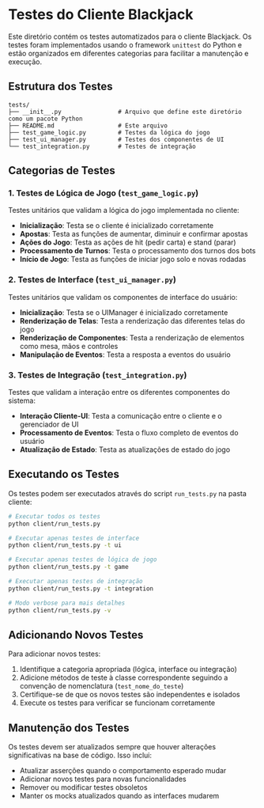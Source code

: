 # Testes do Cliente Blackjack

Este diretório contém os testes automatizados para o cliente Blackjack. Os testes foram implementados usando o framework `unittest` do Python e estão organizados em diferentes categorias para facilitar a manutenção e execução.

## Estrutura dos Testes

```
tests/
├── __init__.py                # Arquivo que define este diretório como um pacote Python
├── README.md                  # Este arquivo
├── test_game_logic.py         # Testes da lógica do jogo
├── test_ui_manager.py         # Testes dos componentes de UI
└── test_integration.py        # Testes de integração
```

## Categorias de Testes

### 1. Testes de Lógica de Jogo (`test_game_logic.py`)

Testes unitários que validam a lógica do jogo implementada no cliente:

- **Inicialização**: Testa se o cliente é inicializado corretamente
- **Apostas**: Testa as funções de aumentar, diminuir e confirmar apostas
- **Ações do Jogo**: Testa as ações de hit (pedir carta) e stand (parar)
- **Processamento de Turnos**: Testa o processamento dos turnos dos bots
- **Início de Jogo**: Testa as funções de iniciar jogo solo e novas rodadas

### 2. Testes de Interface (`test_ui_manager.py`)

Testes unitários que validam os componentes de interface do usuário:

- **Inicialização**: Testa se o UIManager é inicializado corretamente
- **Renderização de Telas**: Testa a renderização das diferentes telas do jogo
- **Renderização de Componentes**: Testa a renderização de elementos como mesa, mãos e controles
- **Manipulação de Eventos**: Testa a resposta a eventos do usuário

### 3. Testes de Integração (`test_integration.py`)

Testes que validam a interação entre os diferentes componentes do sistema:

- **Interação Cliente-UI**: Testa a comunicação entre o cliente e o gerenciador de UI
- **Processamento de Eventos**: Testa o fluxo completo de eventos do usuário
- **Atualização de Estado**: Testa as atualizações de estado do jogo

## Executando os Testes

Os testes podem ser executados através do script `run_tests.py` na pasta cliente:

```bash
# Executar todos os testes
python client/run_tests.py

# Executar apenas testes de interface
python client/run_tests.py -t ui

# Executar apenas testes de lógica de jogo
python client/run_tests.py -t game

# Executar apenas testes de integração
python client/run_tests.py -t integration

# Modo verbose para mais detalhes
python client/run_tests.py -v
```

## Adicionando Novos Testes

Para adicionar novos testes:

1. Identifique a categoria apropriada (lógica, interface ou integração)
2. Adicione métodos de teste à classe correspondente seguindo a convenção de nomenclatura (`test_nome_do_teste`)
3. Certifique-se de que os novos testes são independentes e isolados
4. Execute os testes para verificar se funcionam corretamente

## Manutenção dos Testes

Os testes devem ser atualizados sempre que houver alterações significativas na base de código. Isso inclui:

- Atualizar asserções quando o comportamento esperado mudar
- Adicionar novos testes para novas funcionalidades
- Remover ou modificar testes obsoletos
- Manter os mocks atualizados quando as interfaces mudarem 